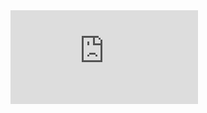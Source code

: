 <iframe src="https://tryhackme.com/api/v2/badges/public-profile?userPublicId=1552298" style='border:none;'></iframe>
